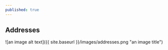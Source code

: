 ```yaml
---
published: true
---
```

## Addresses



![an image alt text]({{ site.baseurl }}/images/addresses.png "an image title")
